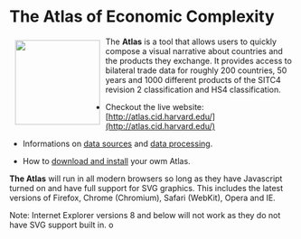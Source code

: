 # The Atlas of Economic Complexity


<a href="http://atlas.cid.harvard.edu/"><img src="https://raw.githubusercontent.com/cid-harvard/atlas-economic-complexity/master/media/img/logo.png" align="left" hspace="10" vspace="6" width="150"></a>



The **Atlas** is a tool that allows users to quickly compose a visual narrative about countries and the products they exchange. It provides access to bilateral trade data for roughly 200 countries, 50 years and 1000 different products of the SITC4 revision 2 classification and HS4 classification.


* Checkout the live website: [http://atlas.cid.harvard.edu/](http://atlas.cid.harvard.edu/) 

* Informations on [data sources](http://atlas.cid.harvard.edu/about/data/sitc4/) and [data processing](https://github.com/cid-harvard/atlas-data).

* How to [download and install](INSTALL.md) your owm Atlas.


**The Atlas** will run in all modern browsers so long as they have Javascript turned on and have full support for SVG graphics. This includes the latest versions of Firefox, Chrome (Chromium), Safari (WebKit), Opera and IE.

Note: Internet Explorer versions 8 and below will not work as they do not have SVG support built in.
o

